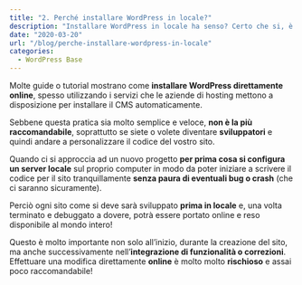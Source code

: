 ```yaml
---
title: "2. Perché installare WordPress in locale?"
description: "Installare WordPress in locale ha senso? Certo che si, è sempre la via migliore! Vediamo perchè"
date: "2020-03-20"
url: "/blog/perche-installare-wordpress-in-locale"
categories:
  - WordPress Base
---
```


Molte guide o tutorial mostrano come **installare WordPress direttamente online**, spesso utilizzando i servizi che le aziende di hosting mettono a disposizione per installare il CMS automaticamente.

Sebbene questa pratica sia molto semplice e veloce, **non è la più raccomandabile**, soprattutto se siete o volete diventare **sviluppatori** e quindi andare a personalizzare il codice del vostro sito.

Quando ci si approccia ad un nuovo progetto **per prima cosa si configura un server locale** sul proprio computer in modo da poter iniziare a scrivere il codice per il sito tranquillamente **senza paura di eventuali bug o crash** (che ci saranno sicuramente).

Perciò ogni sito come si deve sarà sviluppato **prima in locale** e, una volta terminato e debuggato a dovere, potrà essere portato online e reso disponibile al mondo intero!

Questo è molto importante non solo all’inizio, durante la creazione del sito, ma anche successivamente nell’**integrazione di funzionalità o correzioni**. Effettuare una modifica direttamente **online** è molto molto **rischioso** e assai poco raccomandabile!
